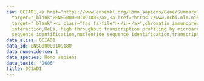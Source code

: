```yaml
---
csv: OCIAD1,<a href="https://www.ensembl.org/Homo_sapiens/Gene/Summary?db=core;g=ENSG00000109180"
  target="_blank">ENSG00000109180</a>,<a href="https://www.ncbi.nlm.nih.gov/pubmed/17216044"
  target="_blank"><i class="fas fa-file"></i></a>",chromatin immunoprecipitation assay,direct
  interaction,HeLa, high throughput transcription profiling by microarray,nucleotide
  sequence identification,nucleotide sequence identification,transcriptional regulation,
data_alias: OCIAD1
data_id: ENSG00000109180
data_numevidence: 1
data_species: Homo sapiens
data_taxid: '9606'
title: OCIAD1
---
```

